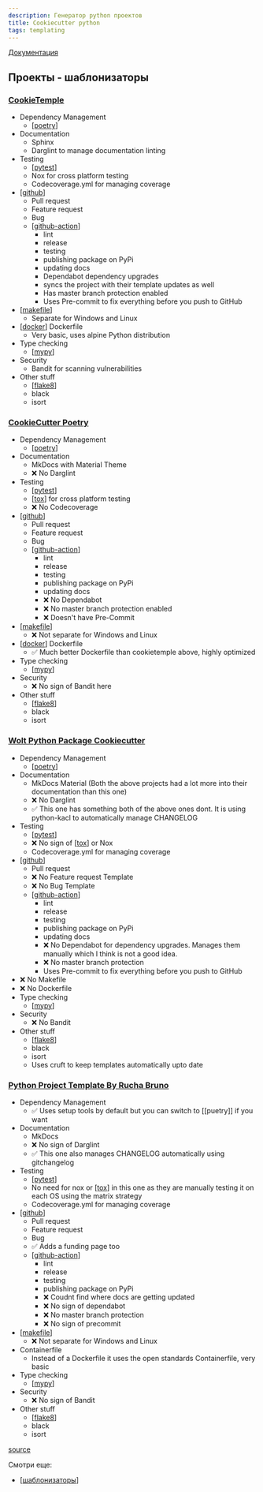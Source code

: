 ```yaml
---
description: Генератор python проектов
title: Cookiecutter python
tags: templating
---
```


[Документация](https://cookiecutter.readthedocs.io/en/stable/index.html#)

## Проекты - шаблонизаторы

### [CookieTemple](https://cookietemple.readthedocs.io/en/latest/)

- Dependency Management
  - [[poetry]]
- Documentation
  - Sphinx
  - Darglint to manage documentation linting
- Testing
  - [[pytest]]
  - Nox for cross platform testing
  - Codecoverage.yml for managing coverage
- [[github]]
  - Pull request
  - Feature request
  - Bug
  - [[github-action]]
    - lint
    - release
    - testing
    - publishing package on PyPi
    - updating docs
    - Dependabot dependency upgrades
    - syncs the project with their template updates as well
    - Has master branch protection enabled
    - Uses Pre-commit to fix everything before you push to GitHub
- [[makefile]]
  - Separate for Windows and Linux
- [[docker]] Dockerfile
  - Very basic, uses alpine Python distribution
- Type checking
  - [[mypy]]
- Security
  - Bandit for scanning vulnerabilities
- Other stuff
  - [[flake8]]
  - black
  - isort

### [CookieCutter Poetry](https://github.com/fpgmaas/cookiecutter-poetry)

- Dependency Management
  - [[poetry]]
- Documentation
  - MkDocs with Material Theme
  - ❌ No Darglint
- Testing
  - [[pytest]]
  - [[tox]] for cross platform testing
  - ❌ No Codecoverage
- [[github]]
  - Pull request
  - Feature request
  - Bug
  - [[github-action]]
    - lint
    - release
    - testing
    - publishing package on PyPi
    - updating docs
    - ❌ No Dependabot
    - ❌ No master branch protection enabled
    - ❌ Doesn't have Pre-Commit
- [[makefile]]
  - ❌ Not separate for Windows and Linux
- [[docker]] Dockerfile
  - ✅ Much better Dockerfile than cookietemple above, highly optimized
- Type checking
  - [[mypy]]
- Security
  - ❌ No sign of Bandit here
- Other stuff
  - [[flake8]]
  - black
  - isort

### [Wolt Python Package Cookiecutter](https://github.com/woltapp/wolt-python-package-cookiecutter)

- Dependency Management
  - [[poetry]]
- Documentation
  - MkDocs Material (Both the above projects had a lot more into their documentation than this one)
  - ❌ No Darglint
  - ✅ This one has something both of the above ones dont. It is using python-kacl to automatically manage CHANGELOG
- Testing
  - [[pytest]]
  - ❌ No sign of [[tox]] or Nox
  - Codecoverage.yml for managing coverage
- [[github]]
  - Pull request
  - ❌ No Feature request Template
  - ❌ No Bug Template
  - [[github-action]]
    - lint
    - release
    - testing
    - publishing package on PyPi
    - updating docs
    - ❌ No Dependabot for dependency upgrades. Manages them manually which I think is not a good idea.
    - ❌ No master branch protection
    - Uses Pre-commit to fix everything before you push to GitHub
- ❌ No Makefile
- ❌ No Dockerfile
- Type checking
  - [[mypy]]
- Security
  - ❌ No Bandit
- Other stuff
  - [[flake8]]
  - black
  - isort
  - Uses cruft to keep templates automatically upto date

### [Python Project Template By Rucha Bruno](https://github.com/rochacbruno/python-project-template)

- Dependency Management
  - ✅ Uses setup tools by default but you can switch to [[puetry]] if you want
- Documentation
  - MkDocs
  - ❌ No sign of Darglint
  - ✅ This one also manages CHANGELOG automatically using gitchangelog
- Testing
  - [[pytest]]
  - No need for nox or [[tox]] in this one as they are manually testing it on each OS using the matrix strategy
  - Codecoverage.yml for managing coverage
- [[github]]
  - Pull request
  - Feature request
  - Bug
  - ✅ Adds a funding page too
  - [[github-action]]
    - lint
    - release
    - testing
    - publishing package on PyPi
    - ❌ Coudnt find where docs are getting updated
    - ❌ No sign of dependabot
    - ❌ No master branch protection
    - ❌ No sign of precommit
- [[makefile]]
  - ❌ Not separate for Windows and Linux
- Containerfile
  - Instead of a Dockerfile it uses the open standards Containerfile, very basic
- Type checking
  - [[mypy]]
- Security
  - ❌ No sign of Bandit
- Other stuff
  - [[flake8]]
  - black
  - isort

[source](https://www.reddit.com/r/Python/comments/vnh8od/here_are_5_python_project_starter_templates_after/)

Смотри еще:

- [[шаблонизаторы]]

[//begin]: # "Autogenerated link references for markdown compatibility"
[poetry]: poetry "Poetry"
[pytest]: pytest "Pytest"
[github]: ../tag/github "Tag: github"
[github-action]: github-action "Githunb action"
[makefile]: makefile "Makefile"
[docker]: ../lists/docker "Docker"
[mypy]: mypy "Mypy"
[flake8]: flake8 "Flake8"
[poetry]: poetry "Poetry"
[pytest]: pytest "Pytest"
[tox]: tox "Tox"
[github]: ../tag/github "Tag: github"
[github-action]: github-action "Githunb action"
[makefile]: makefile "Makefile"
[docker]: ../lists/docker "Docker"
[mypy]: mypy "Mypy"
[flake8]: flake8 "Flake8"
[poetry]: poetry "Poetry"
[pytest]: pytest "Pytest"
[tox]: tox "Tox"
[github]: ../tag/github "Tag: github"
[github-action]: github-action "Githunb action"
[mypy]: mypy "Mypy"
[flake8]: flake8 "Flake8"
[pytest]: pytest "Pytest"
[tox]: tox "Tox"
[github]: ../tag/github "Tag: github"
[github-action]: github-action "Githunb action"
[makefile]: makefile "Makefile"
[mypy]: mypy "Mypy"
[flake8]: flake8 "Flake8"
[шаблонизаторы]: ../lists/шаблонизаторы "Шаблонизаторы"
[//end]: # "Autogenerated link references"